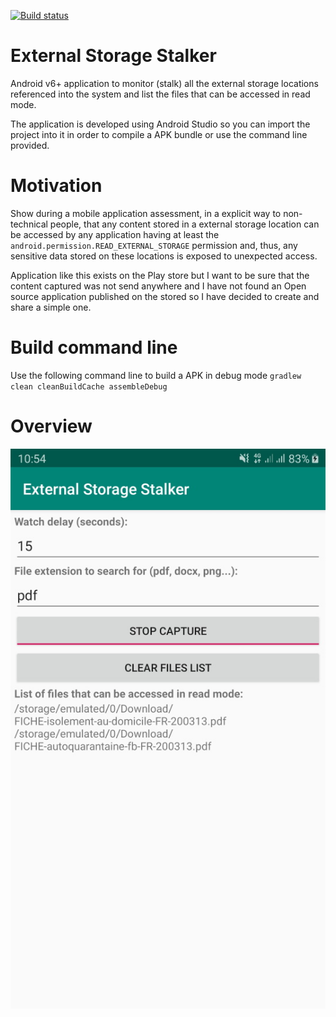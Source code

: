 [![Build status](https://build.appcenter.ms/v0.1/apps/c0df5249-a95b-4f08-ac63-e8e78ca4447f/branches/master/badge)](https://appcenter.ms)

# External Storage Stalker

Android v6+ application to monitor (stalk) all the external storage locations referenced into the system and list the files that can be accessed in read mode.

The application is developed using Android Studio so you can import the project into it in order to compile a APK bundle or use the command line provided.

# Motivation

Show during a mobile application assessment, in a explicit way to non-technical people, that any content stored in a external storage location can be accessed by any application having at least the `android.permission.READ_EXTERNAL_STORAGE` permission 
and, thus, any sensitive data stored on these locations is exposed to unexpected access.

Application like this exists on the Play store but I want to be sure that the content captured was not send anywhere and I have not found an Open source application published on the stored so I have decided to create and share a simple one.

# Build command line

Use the following command line to build a APK in debug mode `gradlew clean cleanBuildCache assembleDebug`

# Overview

![UI overview](screen.jpg)

